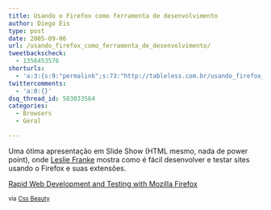 ```yaml
---
title: Usando o Firefox como ferramenta de desenvolvimento
author: Diego Eis
type: post
date: 2005-09-06
url: /usando_firefox_como_ferramenta_de_desenvolvimento/
tweetbackscheck:
  - 1356453576
shorturls:
  - 'a:3:{s:9:"permalink";s:73:"http://tableless.com.br/usando_firefox_como_ferramenta_de_desenvolvimento";s:7:"tinyurl";s:26:"http://tinyurl.com/3hwk5ez";s:4:"isgd";s:19:"http://is.gd/t0acm3";}'
twittercomments:
  - 'a:0:{}'
dsq_thread_id: 503033564
categories:
  - Browsers
  - Geral

---
```

Uma ótima apresentação em Slide Show (HTML mesmo, nada de power point), onde [Leslie Franke][1] mostra como é fácil desenvolver e testar sites usando o Firefox e suas extensões. 

[Rapid Web Development and Testing with Mozilla Firefox][2] 

<small>via <a href="http://www.cssbeauty.com/" title="CSS Beauty">Css Beauty</a></small>

 [1]: http://lesliefranke.com/index.php/2005/08/22/rapid-web-development-and-testing-with-mozilla-firefox/ "Leslie Franke"
 [2]: http://lesliefranke.com/sandbox/presentations/firefoxwdev/firefoxwdev.htm "Web Development with Firefox"